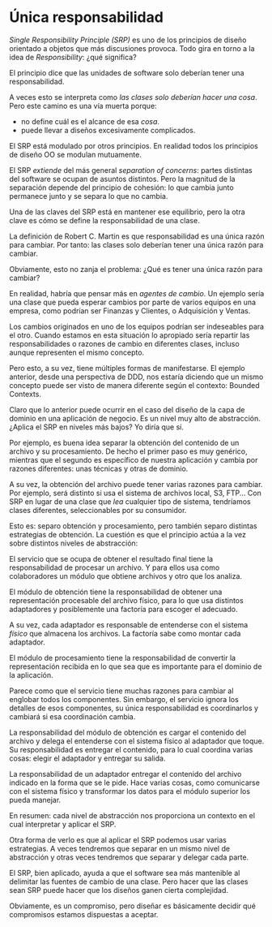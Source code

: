 # Única responsabilidad

_Single Responsibility Principle (SRP)_ es uno de los principios de diseño orientado a objetos que más discusiones provoca. Todo gira en torno a la idea de _Responsibility_: ¿qué significa?

El principio dice que las unidades de software solo deberían tener una responsabilidad.

A veces esto se interpreta como _las clases solo deberían hacer una cosa_. Pero este camino es una vía muerta porque:

* no define cuál es el alcance de esa _cosa_.
* puede llevar a diseños excesivamente complicados.

El SRP está modulado por otros principios. En realidad todos los principios de diseño OO se modulan mutuamente.

El SRP _extiende_ del más general _separation of concerns_: partes distintas del software se ocupan de asuntos distintos. Pero la magnitud de la separación depende del principio de cohesión: lo que cambia junto permanece junto y se separa lo que no cambia.

Una de las claves del SRP está en mantener ese equilibrio, pero la otra clave es cómo se define la responsabilidad de una clase.

La definición de Robert C. Martin es que responsabilidad es una única razón para cambiar. Por tanto: las clases solo deberían tener una única razón para cambiar.

Obviamente, esto no zanja el problema: ¿Qué es tener una única razón para cambiar?

En realidad, habría que pensar más en _agentes de cambio_. Un ejemplo sería una clase que pueda esperar cambios por parte de varios equipos en una empresa, como podrían ser Finanzas y Clientes, o Adquisición y Ventas.

Los cambios originados en uno de los equipos podrían ser indeseables para el otro. Cuando estamos en esta situación lo apropiado sería repartir las responsabilidades o razones de cambio en diferentes clases, incluso aunque representen el mismo concepto.

Pero esto, a su vez, tiene múltiples formas de manifestarse. El ejemplo anterior, desde una perspectiva de DDD, nos estaría diciendo que un mismo concepto puede ser visto de manera diferente según el contexto: Bounded Contexts.

Claro que lo anterior puede ocurrir en el caso del diseño de la capa de dominio en una aplicación de negocio. Es un nivel muy alto de abstracción. ¿Aplica el SRP en niveles más bajos? Yo diría que sí.

Por ejemplo, es buena idea separar la obtención del contenido de un archivo y su procesamiento. De hecho el primer paso es muy genérico, mientras que el segundo es específico de nuestra aplicación y cambia por razones diferentes: unas técnicas y otras de dominio.

A su vez, la obtención del archivo puede tener varias razones para cambiar. Por ejemplo, será distinto si usa el sistema de archivos local, S3, FTP... Con SRP en lugar de una clase que _lea_ cualquier tipo de sistema, tendríamos clases diferentes, seleccionables por su consumidor.

Esto es: separo obtención y procesamiento, pero también separo distintas estrategias de obtención. La cuestión es que el principio actúa a la vez sobre distintos niveles de abstracción:

El servicio que se ocupa de obtener el resultado final tiene la responsabilidad de procesar un archivo. Y para ellos usa como colaboradores un módulo que obtiene archivos y otro que los analiza.

El módulo de obtención tiene la responsabilidad de obtener una representación procesable del archivo físico, para lo que usa distintos adaptadores y posiblemente una factoría para escoger el adecuado.

A su vez, cada adaptador es responsable de entenderse con el sistema _físico_ que almacena los archivos. La factoría sabe como montar cada adaptador.

El módulo de procesamiento tiene la responsabilidad de convertir la representación recibida en lo que sea que es importante para el dominio de la aplicación.

Parece como que el servicio tiene muchas razones para cambiar al englobar todos los componentes. Sin embargo, el servicio ignora los detalles de esos componentes, su única responsabilidad es coordinarlos y cambiará si esa coordinación cambia.

La responsabilidad del módulo de obtención es cargar el contenido del archivo y delega el entenderse con el sistema físico al adaptador que toque. Su responsabilidad es entregar el contenido, para lo cual coordina varias cosas: elegir el adaptador y entregar su salida.

La responsabilidad de un adaptador entregar el contenido del archivo indicado en la forma que se le pide. Hace varias cosas, como comunicarse con el sistema físico y transformar los datos para el módulo superior los pueda manejar.

En resumen: cada nivel de abstracción nos proporciona un contexto en el cual interpretar y aplicar el SRP.

Otra forma de verlo es que al aplicar el SRP podemos usar varias estrategias. A veces tendremos que separar en un mismo nivel de abstracción y otras veces tendremos que separar y delegar cada parte.

El SRP, bien aplicado, ayuda a que el software sea más mantenible al delimitar las fuentes de cambio de una clase. Pero hacer que las clases sean SRP puede hacer que los diseños ganen cierta complejidad.

Obviamente, es un compromiso, pero diseñar es básicamente decidir qué compromisos estamos dispuestas a aceptar.